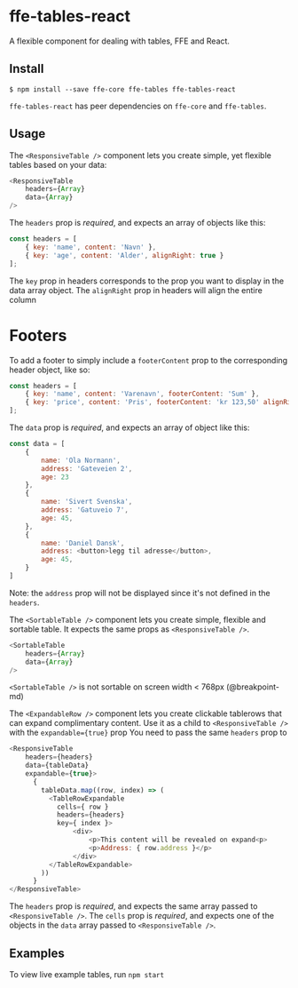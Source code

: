 # ffe-tables-react
A flexible component for dealing with tables, FFE and React.

## Install

```
$ npm install --save ffe-core ffe-tables ffe-tables-react
```

`ffe-tables-react` has peer dependencies on `ffe-core` and `ffe-tables`.


## Usage

The `<ResponsiveTable />` component lets you create simple, yet flexible tables based on your data:

```javascript
<ResponsiveTable
    headers={Array}
    data={Array}
/>
```

The `headers` prop is _required_, and expects an array of objects like this:

```javascript
const headers = [
    { key: 'name', content: 'Navn' },
    { key: 'age', content: 'Alder', alignRight: true }
];
```
The `key` prop in headers corresponds to the prop you want to display in the data array object.
The `alignRight` prop in headers will align the entire column

# Footers
To add a footer to simply include a `footerContent` prop to the corresponding header object, like so:
```javascript
const headers = [
    { key: 'name', content: 'Varenavn', footerContent: 'Sum' },
    { key: 'price', content: 'Pris', footerContent: 'kr 123,50' alignRight: true }
];
```

The `data` prop is _required_, and expects an array of object like this:

```javascript
const data = [
    {
        name: 'Ola Normann',
        address: 'Gateveien 2',
        age: 23
    },
    {
        name: 'Sivert Svenska',
        address: 'Gatuveio 7',
        age: 45,
    },
    {
        name: 'Daniel Dansk',
        address: <button>legg til adresse</button>,
        age: 45,
    }
]
```

Note: the `address` prop will not be displayed since it's not defined in the `headers`.

The `<SortableTable />` component lets you create simple, flexible and sortable table. It expects the same props as `<ResponsiveTable />`.

```javascript
<SortableTable
    headers={Array}
    data={Array}
/>
```
`<SortableTable />` is not sortable on screen width < 768px (@breakpoint-md)

The `<ExpandableRow />` component lets you create clickable tablerows that can expand complimentary content.
Use it as a child to `<ResponsiveTable />` with the `expandable={true}` prop
You need to pass the same `headers` prop to <TableRowExpandable />

```javascript
<ResponsiveTable
    headers={headers}
    data={tableData}
    expandable={true}>
      {
        tableData.map((row, index) => (
          <TableRowExpandable
            cells={ row }
            headers={headers}
            key={ index }>
                <div>
                    <p>This content will be revealed on expand<p>
                    <p>Address: { row.address }</p>
                </div>
          </TableRowExpandable>
        ))
      }
</ResponsiveTable>
```

The `headers` prop is _required_, and expects the same array passed to `<ResponsiveTable />`.
The `cells` prop is _required_, and expects one of the objects in the `data` array passed to `<ResponsiveTable />`.

## Examples

To view live example tables, run `npm start`
